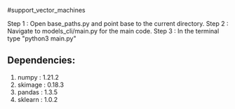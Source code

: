 #support_vector_machines

Step 1 : Open base_paths.py and point base to the current directory.
Step 2 : Navigate to models_cli/main.py for the main code.
Step 3 : In the terminal type "python3 main.py"

## Dependencies:
1. numpy : 1.21.2
2. skimage : 0.18.3
3. pandas : 1.3.5
4. sklearn : 1.0.2

